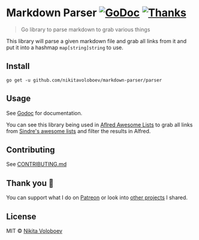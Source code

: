 # Markdown Parser [![GoDoc](https://godoc.org/github.com/nikitavoloboev/markdown-parser/parser?status.svg)](https://godoc.org/github.com/nikitavoloboev/markdown-parser/parser) [![Thanks](https://img.shields.io/badge/Say%20Thanks-💗-ff69b4.svg)](https://www.patreon.com/nikitavoloboev)
> Go library to parse markdown to grab various things

This library will parse a given markdown file and grab all links from it and put it into a hashmap `map[string]string` to use.

## Install
`go get -u github.com/nikitavoloboev/markdown-parser/parser`

## Usage
See [Godoc](https://godoc.org/github.com/nikitavoloboev/markdown-parser/parser) for documentation.

You can see this library being used in [Aflred Awesome Lists](https://github.com/nikitavoloboev/alfred-awesome-lists) to grab all links from [Sindre's awesome lists](https://github.com/sindresorhus/awesome) and filter the results in Alfred.

## Contributing
See [CONTRIBUTING.md](CONTRIBUTING.md)

## Thank you 💜
You can support what I do on [Patreon](https://www.patreon.com/nikitavoloboev) or look into [other projects](https://nikitavoloboev.xyz/projects) I shared.

## License
MIT © [Nikita Voloboev](https://www.nikitavoloboev.xyz)